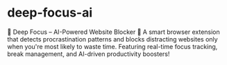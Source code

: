 # deep-focus-ai
🚀 Deep Focus – AI-Powered Website Blocker 🧠 A smart browser extension that detects procrastination patterns and blocks distracting websites only when you're most likely to waste time. Featuring real-time focus tracking, break management, and AI-driven productivity boosters!
